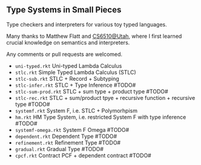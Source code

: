 ## Type Systems in Small Pieces

Type checkers and interpreters for various toy typed languages.

Many thanks to Matthew Flatt and [CS6510@Utah](http://www.eng.utah.edu/~cs6510/schedule.html), where I first learned crucial knowledge on semantics and interpreters.

Any comments or pull requests are welcomed.

* `uni-typed.rkt` Uni-typed Lambda Calculus
* `stlc.rkt` Simple Typed Lambda Calculus (STLC)
* `stlc-sub.rkt` STLC + Record + Subtyping
* `stlc-infer.rkt` STLC + Type Inference #TODO#
* `stlc-sum-prod.rkt` STLC + sum type + product type #TODO#
* `stlc-rec.rkt` STLC + sum/product tpye + recursive function + recursive type #TODO#
* `systemf.rkt` System F, i.e. STLC + Polymorhpism
* `hm.rkt` HM Type System, i.e. restricted System F with type inference #TODO#
* `systemf-omega.rkt` System F Omega #TODO#
* `dependent.rkt` Dependent Type #TODO#
* `refinement.rkt` Refinement Type #TODO#
* `gradual.rkt` Gradual Type #TODO#
* `cpcf.rkt` Contract PCF + dependent contract #TODO#

